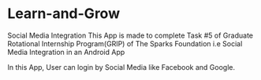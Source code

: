 # Learn-and-Grow
Social Media Integration This App is made to complete Task #5 of Graduate Rotational Internship Program(GRIP) of The Sparks Foundation i.e Social Media Integration in an Android App

In this App, User can login by Social Media like Facebook and Google.
